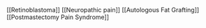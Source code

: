 [[Retinoblastoma]]
[[Neuropathic pain]]
[[Autologous Fat Grafting]]
[[Postmastectomy Pain Syndrome]]
